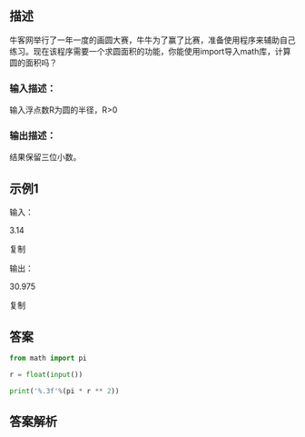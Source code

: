 ## 描述

牛客网举行了一年一度的画圆大赛，牛牛为了赢了比赛，准备使用程序来辅助自己练习。现在该程序需要一个求圆面积的功能，你能使用import导入math库，计算圆的面积吗？

### 输入描述：

输入浮点数R为圆的半径，R>0

### 输出描述：

结果保留三位小数。

## 示例1

输入：

3.14

复制

输出：

30.975

复制

## 答案

```python 
from math import pi

r = float(input())

print('%.3f'%(pi * r ** 2))
```

## 答案解析